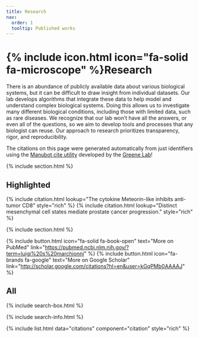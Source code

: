 ```yaml
---
title: Research
nav:
  order: 1
  tooltip: Published works
---
```

# {% include icon.html icon="fa-solid fa-microscope" %}Research

There is an abundance of publicly available data about various biological systems, but it can be difficult to draw insight from individual datasets. 
Our lab develops algorithms that integrate these data to help model and understand complex biological systems. 
Doing this allows us to investigate many different biological conditions, including those with limited data, such as rare diseases. 
We recognize that our lab won’t have all the answers, or even all of the questions, so we aim to develop tools and processes that any biologist can reuse. 
Our approach to research prioritizes transparency, rigor, and reproducibility.

The citations on this page were generated automatically from just identifiers using the [Manubot cite utility](https://github.com/manubot/manubot#cite) developed by the [Greene Lab](https://greenelab.com/)!

{% include section.html %}

## Highlighted

{% include citation.html lookup="The cytokine Meteorin-like inhibits anti-tumor CD8" style="rich" %}
{% include citation.html lookup="Distinct mesenchymal cell states mediate prostate cancer progression." style="rich" %}

{% include section.html %}

{% include button.html icon="fa-solid fa-book-open" text="More on PubMed" link="https://pubmed.ncbi.nlm.nih.gov/?term=luigi%20s%20marchionni" %}
{% include button.html icon="fa-brands fa-google" text="More on Google Scholar" link="http://scholar.google.com/citations?hl=en&user=kGqPMb0AAAAJ" %}


## All

{% include search-box.html %}

{% include search-info.html %}

{% include list.html data="citations" component="citation" style="rich" %}

